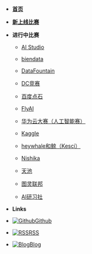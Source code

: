 * [**首页**](/)
* [**新上线比赛**](new_competition.md)
* **进行中比赛**
    
    * [AI Studio](competition/AI_Studio.md)  
    
    * [biendata](competition/biendata.md)  
    
    * [DataFountain](competition/DataFountain.md)  
    
    * [DC竞赛](competition/DC竞赛.md)  
    
    * [百度点石](competition/百度点石.md)  
    
    * [FlyAI](competition/FlyAI.md)  
    
    * [华为云大赛（人工智能赛）](competition/华为云大赛（人工智能赛）.md)  
    
    * [Kaggle](competition/Kaggle.md)  
    
    * [heywhale和鲸（Kesci）](competition/heywhale和鲸（Kesci）.md)  
    
    * [Nishika](competition/Nishika.md)  
    
    * [天池](competition/天池.md)  
    
    * [图灵联邦](competition/图灵联邦.md)  
    
    * [AI研习社](competition/AI研习社.md)  
    

* **Links**
* [![Github](https://icongram.jgog.in/devicon/github-original.svg?color=808080&size=16)Github](https://github.com/LogicJake/MLCompetitionHub)
* [![RSS](https://icongram.jgog.in/simple/rss.svg?colored&size=16)RSS](https://www.npmjs.com/package/docsify-themeable)
* [![Blog](https://icongram.jgog.in/clarity/pencil.svg?size=16)Blog](https://www.logicjake.xyz)